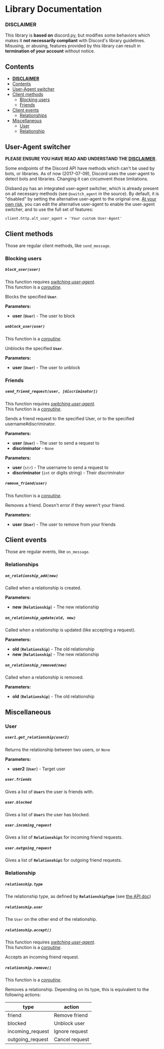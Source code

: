 Library Documentation
=====================

### **DISCLAIMER**

This library is **based on** discord.py, but modifies some behaviors which
makes it **not necessarily compliant** with Discord's library guidelines.
Misusing, or abusing, features provided by this library can result in
**termination of your account** without notice.

## Contents

- **[DISCLAIMER](#disclaimer)**
- [Contents](#contents)
- [User-Agent switcher](#user-agent-switcher)
- [Client methods](#client-methods)
  + [Blocking users](#blocking-users)
  + [Friends](#friends)
- [Client events](#client-events)
  + [Relationships](#relationships)
- [Miscellaneous](#miscellaneous)
  + [User](#user)
  + [Relationship](#relationship)

## User-Agent switcher

**PLEASE ENSURE YOU HAVE READ AND UNDERSTAND THE [DISCLAIMER](#disclaimer).**

Some endpoints of the Discord API have methods which can't be used by bots,
or libraries. As of now (2017-07-09), Discord uses the user-agent to detect
bots and libraries. Changing it can circumvent those limitations.

Disband.py has an integrated user-agent switcher, which is already present on
all necessary methods (see `@switch_agent` in the source). By default, it is
"disabled" by setting the alternative user-agent to the original one. [At your
own risk](#disclaimer), you can edit the alternative user-agent to enable the
user-agent switcher, and to use the full set of features:

```
client.http.alt_user_agent = 'Your custom User-Agent'
```

## Client methods

Those are regular client methods, like `send_message`.

### Blocking users

##### `block_user(user)`

This function requires *[switching user-agent](#user-agent-switcher)*.  
This function is a *[coroutine](https://docs.python.org/3/library/asyncio-task.html#coroutine)*.

Blocks the specified **`User`**.

**Parameters:**
- **user** (**`User`**) - The user to block

##### `unblock_user(user)`

This function is a *[coroutine](https://docs.python.org/3/library/asyncio-task.html#coroutine)*.

Unblocks the specified **`User`**.

**Parameters:**
- **user** (**`User`**) - The user to unblock

### Friends

##### `send_friend_request(user, [discriminator])`

This function requires *[switching user-agent](#user-agent-switcher)*.  
This function is a *[coroutine](https://docs.python.org/3/library/asyncio-task.html#coroutine)*.

Sends a friend request to the specified User, or to the specified
username#discriminator.

**Parameters:**  
- **user** (**`User`**) - The user to send a request to
- **discriminator** - `None`

**Parameters:**
- **user** (`str`) - The username to send a request to
- **discriminator** (`int` or digits string) - Their discriminator

##### `remove_friend(user)`

This function is a *[coroutine](https://docs.python.org/3/library/asyncio-task.html#coroutine)*.
 
Removes a friend. Doesn't error if they weren't your friend.

**Parameters:**
- **user** (**`User`**) - The user to remove from your friends

## Client events

Those are regular events, like `on_message`.

### Relationships

##### `on_relationship_add(new)`

Called when a relationship is created.

**Parameters:**
- **new** (**`Relationship`**) - The new relationship

##### `on_relationship_update(old, new)`

Called when a relationship is updated (like accepting a request).

**Parameters:**
- **old** (**`Relationship`**) - The old relationship
- **new** (**`Relationship`**) - The new relationship

##### `on_relationship_removed(new)`

Called when a relationship is removed.

**Parameters:**
- **old** (**`Relationship`**) - The old relationship

## Miscellaneous

### User

##### `user1.get_relationship(user2)`

Returns the relationship between two users, or `None`

**Parameters:**
- **user2** (**`User`**) - Target user

##### `user.friends`

Gives a list of **`User`**<!---->s the user is friends with.

##### `user.blocked`

Gives a list of **`User`**<!---->s the user has blocked.

##### `user.incoming_request`

Gives a list of **`Relationship`**<!---->s for incoming friend requests.

##### `user.outgoing_request`

Gives a list of **`Relationship`**<!---->s for outgoing friend requests.

### Relationship

##### `relationship.type`

The relationship type, as defined by **`RelationshipType`**
(see [the API doc](api.md#relationships))

##### `relationship.user`

The `User` on the other end of the relationship.

##### `relationship.accept()`

This function requires *[switching user-agent](#user-agent-switcher)*.  
This function is a *[coroutine](https://docs.python.org/3/library/asyncio-task.html#coroutine)*.

Accepts an incoming friend request.

##### `relationship.remove()`

This function is a *[coroutine](https://docs.python.org/3/library/asyncio-task.html#coroutine)*.

Removes a relationship. Depending on its type, this is equivalent to the
following actions:

type    | action
--------|-------
friend  | Remove friend
blocked | Unblock user
incoming_request | Ignore request
outgoing_request | Cancel request
